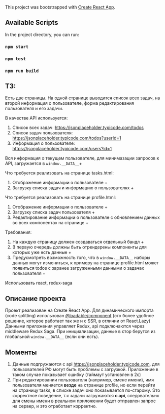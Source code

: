 This project was bootstrapped with [Create React App](https://github.com/facebook/create-react-app).

## Available Scripts

In the project directory, you can run:

### `npm start`
### `npm test`
### `npm run build`

## ТЗ:

Есть две страницы. На одной странице выводится список всех задач, на второй информация о пользователе, форма редактирования пользователя и его задачи. 

В качестве API используется:
1. Список всех задач: https://jsonplaceholder.typicode.com/todos
2. Список задач пользователя: https://jsonplaceholder.typicode.com/todos?userId=1
3. Информация о пользователе: https://jsonplaceholder.typicode.com/users?id=1

Вся информация о текущем пользователе, для минимазации запросов к API, загружается в `window.__DATA__`+

Что требуется реализовать на странице tasks.html:
1. Отображение информации о пользователе +
2. Загрузку списка задач и информацию о пользователях +

Что требуется реализовать на странице profile.html:
1. Отображение информации о пользователе +
2. Загрузку списка задач пользователя +
3. Редактирование информации о пользователе с обновлением данных во всех компонентах на странице +

Требования:
1. На каждую страницу должен создаваться отдельный бандл +
2. В первую очередь должны быть отрендерены компоненты для которых уже есть данные +
3. Предусмотреть возможность того, что в `window.__DATA__` наборы данных могут измениться, 
к примеру на странице profile.html может появиться todos с заранее загруженными данными о задачах пользователя +

Использовать react, redux-saga

## Описание проекта

Проект реализован на Create React App. Для динамического импорта (code splitting) использован [@loadable/component](https://www.npmjs.com/package/@loadable/component)
(это более удобное решение, которое работает так же и с SSR, в отличии от React.Lazy)
Данными приложения управляет Redux, api подключаются через middleware Redux Saga.
При инициализации, данные в стор берутся из глобальной `window.__DATA__` (если они есть).

## Моменты

1. Данные подгружаются с api https://jsonplaceholder.typicode.com, для пользователей РФ могут быть проблемы с загрузкой. Приложение в таком случае показывает ошибку (таймаут установлен в 2с)
2. При редактировании пользователя (например, смене имени), имя пользователя меняется __везде__ на странице profile, но если перейти на страницу tasks, в списке задач оно показывается по-старому. Это корректное поведение, т.к задачи загружаются __с api__, следовательно для смены имени в реальном приложении будет отправлен запрос на сервер, и это отработает корректно.   
